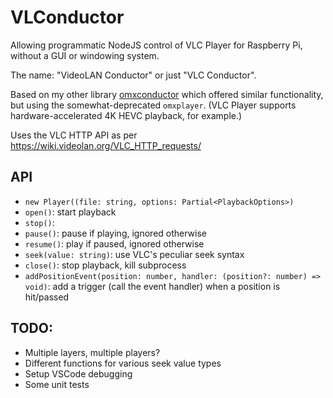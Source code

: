 # VLConductor

Allowing programmatic NodeJS control of VLC Player for Raspberry Pi, without a GUI or windowing system.

The name: "VideoLAN Conductor" or just "VLC Conductor".

Based on my other library [omxconductor](https://github.com/RandomStudio/omxconductor) which offered similar functionality, but using the somewhat-deprecated `omxplayer`. (VLC Player supports hardware-accelerated 4K HEVC playback, for example.)

Uses the VLC HTTP API as per https://wiki.videolan.org/VLC_HTTP_requests/

## API

- `new Player((file: string, options: Partial<PlaybackOptions>)`
- `open()`: start playback
- `stop()`:
- `pause()`: pause if playing, ignored otherwise
- `resume()`: play if paused, ignored otherwise
- `seek(value: string)`: use VLC's peculiar seek syntax
- `close()`: stop playback, kill subprocess
- `addPositionEvent(position: number, handler: (position?: number) => void)`: add a trigger (call the event handler) when a position is hit/passed

## TODO:

- Multiple layers, multiple players?
- Different functions for various seek value types
- Setup VSCode debugging
- Some unit tests
